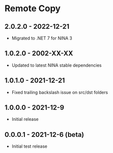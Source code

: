 # Remote Copy

## 2.0.2.0 - 2022-12-21
* Migrated to .NET 7 for NINA 3

## 1.0.2.0 - 2002-XX-XX
* Updated to latest NINA stable dependencies

## 1.0.1.0 - 2021-12-21
* Fixed trailing backslash issue on src/dst folders

## 1.0.0.0 - 2021-12-9
* Initial release

## 0.0.0.1 - 2021-12-6 (beta)
* Initial test release
